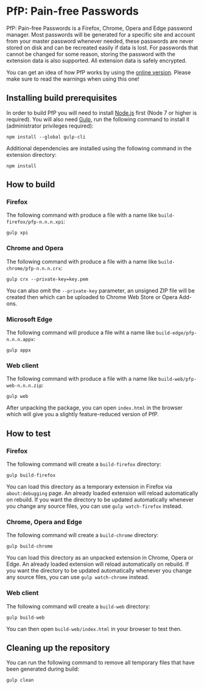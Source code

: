 PfP: Pain-free Passwords
========================

PfP: Pain-free Passwords is a Firefox, Chrome, Opera and Edge password manager. Most passwords will be generated for a specific site and account from your master password whenever needed, these passwords are never stored on disk and can be recreated easily if data is lost. For passwords that cannot be changed for some reason, storing the password with the extension data is also supported. All extension data is safely encrypted.

You can get an idea of how PfP works by using the [online version](https://pfp.works/webclient/). Please make sure to read the warnings when using this one!

Installing build prerequisites
------------------------------

In order to build PfP you will need to install [Node.js](https://nodejs.org/) first (Node 7 or higher is required). You will also need [Gulp](http://gulpjs.com/), run the following command to install it (administrator privileges required):

    npm install --global gulp-cli

Additional dependencies are installed using the following command in the extension directory:

    npm install

How to build
------------

### Firefox

The following command with produce a file with a name like `build-firefox/pfp-n.n.n.xpi`:

    gulp xpi

### Chrome and Opera

The following command with produce a file with a name like `build-chrome/pfp-n.n.n.crx`:

    gulp crx --private-key=key.pem

You can also omit the `--private-key` parameter, an unsigned ZIP file will be created then which can be uploaded to Chrome Web Store or Opera Add-ons.

### Microsoft Edge

The following command will produce a file wiht a name like `build-edge/pfp-n.n.n.appx`:

    gulp appx

### Web client

The following command with produce a file with a name like `build-web/pfp-web-n.n.n.zip`:

    gulp web

After unpacking the package, you can open `index.html` in the browser which will give you a slightly feature-reduced version of PfP.

How to test
-----------

### Firefox

The following command will create a `build-firefox` directory:

    gulp build-firefox

You can load this directory as a temporary extension in Firefox via `about:debugging` page. An already loaded extension will reload automatically on rebuild. If you want the directory to be updated automatically whenever you change any source files, you can use `gulp watch-firefox` instead.

### Chrome, Opera and Edge

The following command will create a `build-chrome` directory:

    gulp build-chrome

You can load this directory as an unpacked extension in Chrome, Opera or Edge. An already loaded extension will reload automatically on rebuild. If you want the directory to be updated automatically whenever you change any source files, you can use `gulp watch-chrome` instead.

### Web client

The following command will create a `build-web` directory:

    gulp build-web

You can then open `build-web/index.html` in your browser to test then.

Cleaning up the repository
--------------------------

You can run the following command to remove all temporary files that have been generated during build:

    gulp clean
